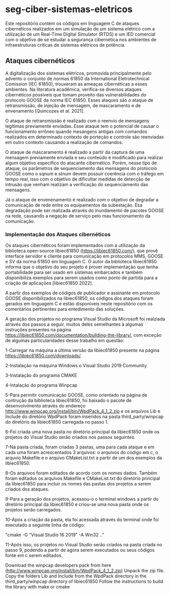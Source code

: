 # seg-ciber-sistemas-eletricos
Este repositório contém os códigos em linguagem C de ataques cibernéticos realizados em um simulação de um sistema elétrico com a utilização de um Real-Time Digital Simulator (RTDS) e um IED comercial com o objetivo de se estudar a segurança cibernética nos ambientes de infraestruturas críticas de sistemas elétricos de potência.

## Ataques cibernéticos
A digitalização dos sistemas elétricos, promovida principalmente pelo advento o conjunto de normas 61850 da International Eletrotechnical Comission (IEC 61850), trouxeram as ameaças cibernéticas a esses ambientes. Na literatura acadêmica, verifica-se diversos ataques cibernéticos possíveis que tomam proveito das vulnerabilidades do protocolo GOOSE da norma IEC 61850. Esses ataques são o ataque de retransmissão, de injeção de mensagem, de mascaramento e de envenamento [Quincozes et al. 2021].

O ataque de retransmissão é realizado com o reenvio de mensagens legítimas previamente enviadas.  Esse ataque tem o potencial de causar o funcionamento errôneo quando mesangens antigas com comandos realizados em determinado contexto de porteção e controle são reenviadas em outro contexto causando a realização de comandos.

O ataque de mascaramento é realizado a partir da captura de uma mensagem previamente enviada e seu conteúdo é modificado para realizar algum objetivo específico do atacante cibernético. Porém, nesse tipo de ataque, os parâmetros de sequenciamento das mensagens do protocolo GOOSE como o sqnum e stnum devem possuir coerência com o tráfego em tempo real, isso com o objetivo de dificultar medidas de detecção de intrusão que venham realizam a verificação do sequenciamento das mensagens.

Já o ataque de envenenamento é realizado com o objetivo de degradar a comunicação de rede entre os equipamentos da subestação. Esa degradação pode ser realizada através do inundamento de pacotes GOOSE na rede, causando a negação de serviço pelo mau funcionamento da comunicação. 


### Implementação dos Ataques cibernéticos

Os ataques cibernéticos foram implementados com a utilização da biblioteca open-source libiec61850 (https://libiec61850.com/), que provê interface servidor e cliente para comunicação em protocolos MMS, GOOSE e SV da norma 61850 em linguagem C. O autor da biblioteca libiec61850 informa que o objetivo do seu projeto é prover implementação que tenha portabilidade para ser usado em sistemas embarcados e também disponibiliza exemplos para serem usados como ponto de partida para a criação de aplicações [libiec61850 2022].

A partir dos exemplos de códigos de publicador e assinante em protocolo GOOSE disponibilizados na libiec61850, os códigos dos ataques foram gerados em linguagem C e estão disponíveis neste repositório com os comentários pertinentes para entedimento das soluções.

A geração dos projetos no programa Visual Studio da Microsoft foi realziada através dos passos a seguir, muitos deles semelhantes à algumas instruções presentes na página https://libiec61850.com/documentation/building-the-library/, com exceção de algumas particularidades desse trabalho em questão:

1-Carregar na máquina a última versão da libiec61850 presente na página https://libiec61850.com/downloads/.

2-Instalação na máquina Windows o Visual Studio 2019 Community

3-Instalação do programa CMAKE

4-Intalação do programa Winpcap

5-Para permitir comunicação GOOSE, como orientado na página de contrução da biblioteca libiec61850, foi baixado o pacote de desenvolvimento através do endereço http://www.winpcap.org/install/bin/WpdPack_4_1_2.zip e os arquivos Lib e Include do diretório WpdPack foram inseridos na pasta third_party/winpcap do diretório da libiec61850 carregada no passo 1.

6-Foi criada uma nova pasta no diretório principal da libiec61850 onde os projetos do Visual Studio serão criados nos passos seguintes.

7-Na pasta criada, foram criadas 3 pastas, uma para cada ataque e em cada uma foram acrescentados 3 arquivos: o arquivos do código em c, o arquvio Makefile e o arquivo CMakeList.txt a partir de um dos exemplos da libiec61850. 

8-Os arquivos foram editados de acordo com os nomes dados. Também foram editados os arquivos Makefile e CMakeList.txt do diretório principal da libiec61850 para incluir os nomes das pastas dos projetos a serem criados dos ataques.

9-Para a geração dos projetos, acessou-o o terminal windows a partir do diretório principal da libiec61850 e criou-se uma nova pasta onde os projetos serão carregados.

10-Após a criação da pasta, ela foi acessada através do terminal onde foi executado a seguinte linha de código:

   
   "cmake -G "Visual Studio 16 2019" -A Win32 .."


11-Após isso, os projetos no Visual Studio serão criados na pasta criada no passo 9, podendo a partir de agora serem executados ou seus códigos fonte em c serem editados.


Download the winpcap developers pack from here (http://www.winpcap.org/install/bin/WpdPack_4_1_2.zip)
Unpack the zip file. Copy the folders Lib and Include from the WpdPack directory in the third_party/winpcap directory of libiec61850
Follow the instructions to build the library with make or cmake

